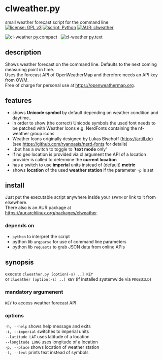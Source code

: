 # clweather.py

small weather forecast script for the command line  
[![license: GPL v3](https://img.shields.io/badge/license-GPL--3.0-3da638.svg?style=flat-square&logo=gnu)](https://opensource.org/licenses/GPL-3.0) 
[![script: Python](https://img.shields.io/badge/script-Python-3776ab.svg?style=flat-square&logo=python)](https://python.org) 
[![AUR: clweather](https://img.shields.io/badge/AUR-clweather-1793d1.svg?style=flat-square&logo=arch-linux)](#install) 
  
![cl-weather py.compact](https://0vv1.net/assets/img/cl-weather.2019-11-22_tint2-compact.png) &nbsp; ![cl-weather py.text](https://0vv1.net/assets/img/cl-weather.2019-11-22_tint2-text.png)  
  
## description

Shows weather forecast on the command line. Defaults to the next coming measuring point in time.  
Uses the forecast API of OpenWeatherMap and therefore needs an API key from OWM.  
Free of charge for personal use at https://openweathermap.org.  
  
## features

 * shows __Unicode symbol__ by default depending on weather condition and daytime..  
 * in order to show (the correct) Unicode symbols the used font needs to be patched with Weather Icons e.g. NerdFonts containing the nf-weather group icons  
 * Weather Icons originally designed by Lukas Bischoff (https://artill.de)  
   (see https://github.com/ryanoasis/nerd-fonts for details)  
 * ..but has a switch to toggle to '__text mode__ only'  
 * if no geo location is provided via cl argument the API of a location provider is called to determine the __current location__  
 * has a switch to use __imperial__ units instead of (default) __metric__  
 * shows __location__ of the used __weather station__ if the parameter `-p` is set  
  
## install

Just put the executable script anywhere inside your `$PATH` or link to it from elsewhere.  
There also is an AUR package at https://aur.archlinux.org/packages/clweather.  
 
### depends on

*   `python` to interpret the script   
*   python lib `argparse` for use of command line parameters  
*   python lib `requests` to grab JSON data from online APIs  
  
## synopsis
execute `clweather.py [option(-s) ..] KEY`  
or `clweather [option(-s) ..] KEY` (if installed systemwide via `PKGBUILD`)

### mandatory argumenent

`KEY` to access weather forecast API  

### options

`-h, --help`       shows help message and exits  
`-i, --imperial`   switches to imperial units  
`--latitude LAT`   uses latitude of a location  
`--longitude LONG` uses longitude of a location  
`-p, --place`      shows location of weather station  
`-t, --text`       prints text instead of symbols  
